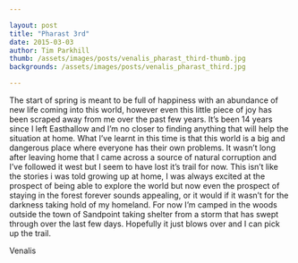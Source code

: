 ```yaml
---

layout: post
title: "Pharast 3rd"
date: 2015-03-03
author: Tim Parkhill
thumb: /assets/images/posts/venalis_pharast_third-thumb.jpg
backgrounds: /assets/images/posts/venalis_pharast_third.jpg

---
```


The start of spring is meant to be full of happiness with an abundance of new life coming into this world, however even this little piece of joy has been scraped away from me over the past few years. It’s been 14 years since I left Easthallow and I’m no closer to finding anything that will help the situation at home. What I’ve learnt in this time is that this world is a big and dangerous place where everyone has their own problems. It wasn’t long after leaving home that I came across a source of natural corruption and I’ve followed it west but I seem to have lost it’s trail for now. This isn’t like the stories i was told growing up at home, I was always excited at the prospect of being able to explore the world but now even the prospect of staying in the forest forever sounds appealing, or it would if it wasn’t for the darkness taking hold of my homeland. For now I’m camped in the woods outside the town of Sandpoint taking shelter from a storm that has swept through over the last few days. Hopefully it just blows over and I can pick up the trail.

Venalis
